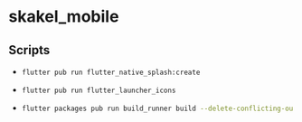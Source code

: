 # skakel_mobile

## Scripts
- ```bash
  flutter pub run flutter_native_splash:create
  ```
  
- ```bash
  flutter pub run flutter_launcher_icons
  ```

- ```bash
  flutter packages pub run build_runner build --delete-conflicting-outputs
  ```